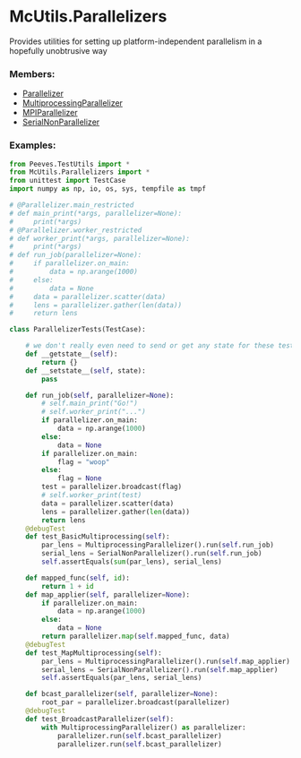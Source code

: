 # <a id="McUtils.Parallelizers">McUtils.Parallelizers</a>
    
Provides utilities for setting up platform-independent parallelism
in a hopefully unobtrusive way

### Members:

  - [Parallelizer](Parallelizers/Parallelizers/Parallelizer.md)
  - [MultiprocessingParallelizer](Parallelizers/Parallelizers/MultiprocessingParallelizer.md)
  - [MPIParallelizer](Parallelizers/Parallelizers/MPIParallelizer.md)
  - [SerialNonParallelizer](Parallelizers/Parallelizers/SerialNonParallelizer.md)

### Examples:



```python
from Peeves.TestUtils import *
from McUtils.Parallelizers import *
from unittest import TestCase
import numpy as np, io, os, sys, tempfile as tmpf

# @Parallelizer.main_restricted
# def main_print(*args, parallelizer=None):
#     print(*args)
# @Parallelizer.worker_restricted
# def worker_print(*args, parallelizer=None):
#     print(*args)
# def run_job(parallelizer=None):
#     if parallelizer.on_main:
#         data = np.arange(1000)
#     else:
#         data = None
#     data = parallelizer.scatter(data)
#     lens = parallelizer.gather(len(data))
#     return lens

class ParallelizerTests(TestCase):

    # we don't really even need to send or get any state for these tests
    def __getstate__(self):
        return {}
    def __setstate__(self, state):
        pass

    def run_job(self, parallelizer=None):
        # self.main_print("Go!")
        # self.worker_print("...")
        if parallelizer.on_main:
            data = np.arange(1000)
        else:
            data = None
        if parallelizer.on_main:
            flag = "woop"
        else:
            flag = None
        test = parallelizer.broadcast(flag)
        # self.worker_print(test)
        data = parallelizer.scatter(data)
        lens = parallelizer.gather(len(data))
        return lens
    @debugTest
    def test_BasicMultiprocessing(self):
        par_lens = MultiprocessingParallelizer().run(self.run_job)
        serial_lens = SerialNonParallelizer().run(self.run_job)
        self.assertEquals(sum(par_lens), serial_lens)

    def mapped_func(self, id):
        return 1 + id
    def map_applier(self, parallelizer=None):
        if parallelizer.on_main:
            data = np.arange(1000)
        else:
            data = None
        return parallelizer.map(self.mapped_func, data)
    @debugTest
    def test_MapMultiprocessing(self):
        par_lens = MultiprocessingParallelizer().run(self.map_applier)
        serial_lens = SerialNonParallelizer().run(self.map_applier)
        self.assertEquals(par_lens, serial_lens)

    def bcast_parallelizer(self, parallelizer=None):
        root_par = parallelizer.broadcast(parallelizer)
    @debugTest
    def test_BroadcastParallelizer(self):
        with MultiprocessingParallelizer() as parallelizer:
            parallelizer.run(self.bcast_parallelizer)
            parallelizer.run(self.bcast_parallelizer)

```